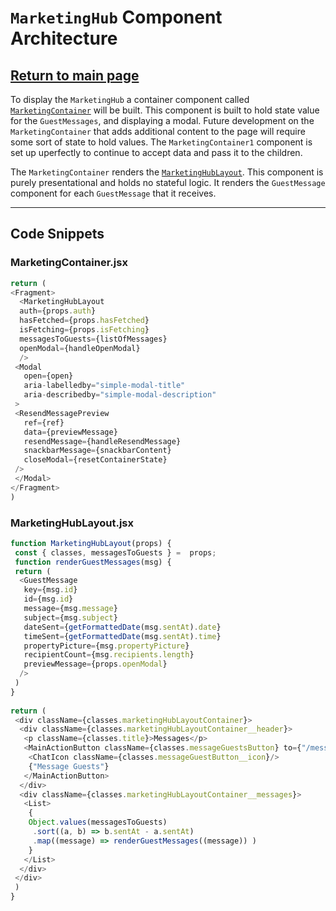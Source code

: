# `MarketingHub` Component Architecture

## [Return to main page](../README.md)

To display the `MarketingHub` a container component called [`MarketingContainer`](#marketingcontainer.jsx) will be built. This component is built to hold state value for the `GuestMessages`, and displaying a modal. Future development on the `MarketingContainer` that adds additional content to the page will require some sort of state to hold values. The `MarketingContainer1` component is set up uperfectly to continue to accept data and pass it to the children.

The `MarketingContainer` renders the [`MarketingHubLayout`](#marketinghublayout.jsx). This component is purely presentational and holds no stateful logic. It renders the `GuestMessage` component for each `GuestMessage` that it receives.

___

## Code Snippets

### MarketingContainer.jsx

```javascript
return (
<Fragment>
  <MarketingHubLayout
  auth={props.auth}
  hasFetched={props.hasFetched}
  isFetching={props.isFetching}
  messagesToGuests={listOfMessages}
  openModal={handleOpenModal}
  />
 <Modal
   open={open}
   aria-labelledby="simple-modal-title"
   aria-describedby="simple-modal-description"
 >
 <ResendMessagePreview
   ref={ref}
   data={previewMessage}
   resendMessage={handleResendMessage}
   snackbarMessage={snackbarContent}
   closeModal={resetContainerState}
 />
 </Modal>
</Fragment>
)
```

### MarketingHubLayout.jsx

```javascript
function MarketingHubLayout(props) {
 const { classes, messagesToGuests } =  props;
 function renderGuestMessages(msg) {
 return (
  <GuestMessage
   key={msg.id}
   id={msg.id}
   message={msg.message}
   subject={msg.subject}
   dateSent={getFormattedDate(msg.sentAt).date}
   timeSent={getFormattedDate(msg.sentAt).time}
   propertyPicture={msg.propertyPicture}
   recipientCount={msg.recipients.length}
   previewMessage={props.openModal}
  />
 )
}
 
return (
 <div className={classes.marketingHubLayoutContainer}>
  <div className={classes.marketingHubLayoutContainer__header}>
   <p className={classes.title}>Messages</p>
   <MainActionButton className={classes.messageGuestsButton} to={"/message-guests"}>
    <ChatIcon className={classes.messageGuestButton__icon}/>
    {"Message Guests"}
   </MainActionButton>
  </div>
  <div className={classes.marketingHubLayoutContainer__messages}>
   <List>
    {
    Object.values(messagesToGuests)
     .sort((a, b) => b.sentAt - a.sentAt)
     .map((message) => renderGuestMessages((message)) )
    }
   </List> 
  </div>
 </div>
 )
}
```
